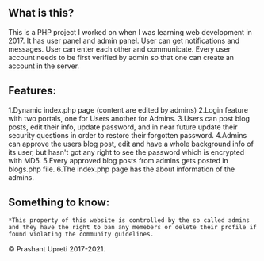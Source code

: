 ## What is this?
This is a PHP project I worked on when I was learning web development in 2017. It has user panel and admin panel. User can get notifications and messages. User can enter each other and communicate. Every user account needs to be first verified by admin so that one can create an account in the server. 

## Features:
1.Dynamic index.php page (content are edited by admins)
2.Login feature with two portals, one for Users another for Admins. 
3.Users can post blog posts, edit their info, update password, and in near future update their security questions in order to restore their forgotten password.
4.Admins can approve the users blog post, edit and have a whole background info of its user, but hasn't got any right to see the password which is encrypted with MD5.
5.Every approved blog posts from admins gets posted in blogs.php file.
6.The index.php page has the about information of the admins.

## Something to know:
```
*This property of this website is controlled by the so called admins and they have the right to ban any memebers or delete their profile if found violating the community guidelines.
 ```
 
 &copy; Prashant Upreti 2017-2021.

